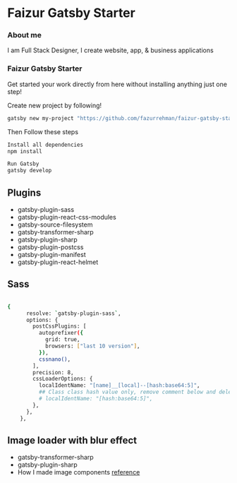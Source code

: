 # Faizur Gatsby Starter

### About me

I am Full Stack Designer, I create website, app, & business applications

### Faizur Gatsby Starter

Get started your work directly from here without installing anything just one step!

Create new project by following!

```bash
gatsby new my-project "https://github.com/fazurrehman/faizur-gatsby-starter"
```

Then Follow these steps

```bash
Install all dependencies
npm install

Run Gatsby
gatsby develop

```

## Plugins

- gatsby-plugin-sass
- gatsby-plugin-react-css-modules
- gatsby-source-filesystem
- gatsby-transformer-sharp
- gatsby-plugin-sharp
- gatsby-plugin-postcss
- gatsby-plugin-manifest
- gatsby-plugin-react-helmet

## Sass

```bash

{
      resolve: `gatsby-plugin-sass`,
      options: {
        postCssPlugins: [
          autoprefixer({
            grid: true,
            browsers: ["last 10 version"],
          }),
          cssnano(),
        ],
        precision: 8,
        cssLoaderOptions: {
          localIdentName: "[name]__[local]--[hash:base64:5]",
          ## Class class hash value only, remove comment below and delete above line
          # localIdentName: "[hash:base64:5]",
        },
      },
    },
```

## Image loader with blur effect

- gatsby-transformer-sharp
- gatsby-plugin-sharp
- How I made image components [reference](https://noahgilmore.com/blog/easy-gatsby-image-components/)
